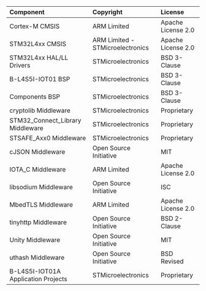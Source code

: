 | Component                               | Copyright                            | License            |                
|:---------                               |:----------                           |:-------
| Cortex-M CMSIS                          | ARM Limited                          | Apache License 2.0 |
| STM32L4xx CMSIS                         | ARM Limited - STMicroelectronics     | Apache License 2.0 |
| STM32L4xx HAL/LL Drivers                | STMicroelectronics                   | BSD 3-Clause       |
| B-L4S5I-IOT01 BSP                       | STMicroelectronics                   | BSD 3-Clause       |
| Components BSP                          | STMicroelectronics                   | BSD 3-Clause       |
| cryptolib Middleware                    | STMicroelectronics                   | Proprietary        |
| STM32_Connect_Library Middleware        | STMicroelectronics                   | Proprietary        |
| STSAFE_Axx0 Middleware                  | STMicroelectronics                   | Proprietary        |
| cJSON Middleware                        | Open Source Initiative               | MIT                |
| IOTA_C Middleware                       | ARM Limited                          | Apache License 2.0 |
| libsodium Middleware                    | Open Source Initiative               | ISC                |
| MbedTLS Middleware                      | ARM Limited                          | Apache License 2.0 |
| tinyhttp Middleware                     | Open Source Initiative               | BSD 2-Clause       |
| Unity Middleware                        | Open Source Initiative               | MIT                |
| uthash Middleware                       | Open Source Initiative               | BSD Revised        |
| B-L4S5I-IOT01A Application Projects     | STMicroelectronics                   | Proprietary        |
